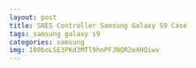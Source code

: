 ```yaml
---
layout: post
title: SNES Controller Samsung Galaxy S9 Case
tags: samsung galaxy s9
categories: samsung
img: 100boLSE3PKd3MTl9hnPFJNQR2eXHQiwv
---
```

